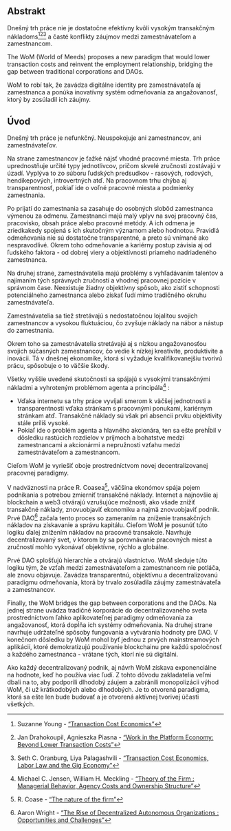 

## Abstrakt

Dnešný trh práce nie je dostatočne efektívny kvôli vysokým transakčným nákladoms[^1][^2][^3] a časté konflikty záujmov medzi zamestnávateľom a zamestnancom.

The WoM (World of Meeds) proposes a new paradigm that would lower transaction costs and reinvent the employment relationship, bridging the gap between traditional corporations and DAOs.

WoM to robí tak, že zavádza digitálne identity pre zamestnávateľa aj zamestnanca a ponúka inovatívny systém odmeňovania za angažovanosť, ktorý by zosúladil ich záujmy.

## Úvod

Dnešný trh práce je nefunkčný. Neuspokojuje ani zamestnancov, ani zamestnávateľov.

Na strane zamestnancov je ťažké nájsť vhodné pracovné miesta. Trh práce uprednostňuje určité typy jednotlivcov, pričom skvelé zručnosti zostávajú v úzadí. Vyplýva to zo súboru ľudských predsudkov - rasových, rodových, hendikepových, introvertných atď. Na pracovnom trhu chýba aj transparentnosť, pokiaľ ide o voľné pracovné miesta a podmienky zamestnania.

Po prijatí do zamestnania sa zasahuje do osobných slobôd zamestnanca výmenou za odmenu. Zamestnanci majú malý vplyv na svoj pracovný čas, pracovisko, obsah práce alebo pracovné metódy. A ich odmena je zriedkakedy spojená s ich skutočným významom alebo hodnotou. Pravidlá odmeňovania nie sú dostatočne transparentné, a preto sú vnímané ako nespravodlivé. Okrem toho odmeňovanie a kariérny postup závisia aj od ľudského faktora - od dobrej viery a objektívnosti priameho nadriadeného zamestnanca.

Na druhej strane, zamestnávatelia majú problémy s vyhľadávaním talentov a najímaním tých správnych zručností a vhodnej pracovnej pozície v správnom čase. Neexistuje žiadny objektívny spôsob, ako zistiť schopnosti potenciálneho zamestnanca alebo získať ľudí mimo tradičného okruhu zamestnávateľa.

Zamestnávatelia sa tiež stretávajú s nedostatočnou lojalitou svojich zamestnancov a vysokou fluktuáciou, čo zvyšuje náklady na nábor a nástup do zamestnania.

Okrem toho sa zamestnávatelia stretávajú aj s nízkou angažovanosťou svojich súčasných zamestnancov, čo vedie k nízkej kreativite, produktivite a inovácii. Tá v dnešnej ekonomike, ktorá si vyžaduje kvalifikovanejšiu tvorivú prácu, spôsobuje o to väčšie škody.

Všetky vyššie uvedené skutočnosti sa spájajú s vysokými transakčnými nákladmi a vyhroteným problémom agenta a principála[^4] :

- Vďaka internetu sa trhy práce vyvíjali smerom k väčšej jednotnosti a transparentnosti vďaka stránkam s pracovnými ponukami, kariérnym stránkam atď. Transakčné náklady sú však pri absencii prvku objektivity stále príliš vysoké.
- Pokiaľ ide o problém agenta a hlavného akcionára, ten sa ešte prehĺbil v dôsledku rastúcich rozdielov v príjmoch a bohatstve medzi zamestnancami a akcionármi a nepružnosti vzťahu medzi zamestnávateľom a zamestnancom.

Cieľom WoM je vyriešiť oboje prostredníctvom novej decentralizovanej pracovnej paradigmy.

V nadväznosti na práce R. Coasea[^5], väčšina ekonómov spája pojem podnikania s potrebou zmierniť transakčné náklady. Internet a najnovšie aj blockchain a web3 otvárajú vzrušujúce možnosti, ako všade znížiť transakčné náklady, znovuobjaviť ekonomiku a najmä znovuobjaviť podnik. Prvé DAO[^6] začala tento proces so zameraním na zníženie transakčných nákladov na získavanie a správu kapitálu. Cieľom WoM je posunúť túto logiku ďalej znížením nákladov na pracovné transakcie. Navrhuje decentralizovaný svet, v ktorom by sa porovnávanie pracovných miest a zručností mohlo vykonávať objektívne, rýchlo a globálne.

Prvé DAO splošťujú hierarchie a otvárajú vlastníctvo. WoM sleduje túto logiku tým, že vzťah medzi zamestnávateľom a zamestnancom nie potláča, ale znovu objavuje. Zavádza transparentnú, objektívnu a decentralizovanú paradigmu odmeňovania, ktorá by trvalo zosúladila záujmy zamestnávateľa a zamestnancov.

Finally, the WoM bridges the gap between corporations and the DAOs. Na jednej strane uvádza tradičné korporácie do decentralizovaného sveta prostredníctvom ľahko aplikovateľnej paradigmy odmeňovania za angažovanosť, ktorá dopĺňa ich systémy odmeňovania. Na druhej strane navrhuje udržateľné spôsoby fungovania a vytvárania hodnoty pre DAO. V konečnom dôsledku by WoM mohol byť jednou z prvých mainstreamových aplikácií, ktoré demokratizujú používanie blockchainu pre každú spoločnosť a každého zamestnanca - vrátane tých, ktorí nie sú digitálni.

Ako každý decentralizovaný podnik, aj návrh WoM získava exponenciálne na hodnote, keď ho používa viac ľudí. Z tohto dôvodu zakladatelia veľmi dbali na to, aby podporili dlhodobý záujem a zabránili monopolizácii výhod WoM, či už krátkodobých alebo dlhodobých. Je to otvorená paradigma, ktorá sa ešte len bude budovať a je otvorená aktívnej tvorivej účasti všetkých.


[^1]: Suzanne Young - [“Transaction Cost Economics”](https://www.academia.edu/24703426/Transaction_Cost_Economics)
[^2]: Jan Drahokoupil, Agnieszka Piasna - [“Work in the Platform Economy: Beyond Lower Transaction Costs”](https://www.intereconomics.eu/contents/year/2017/number/6/article/work-in-the-platform-economy-beyond-lower-transaction-costs.html)
[^3]: Seth C. Oranburg, Liya Palagashvili - [“Transaction Cost Economics, Labor Law and the Gig Economy”](https://dsc.duq.edu/cgi/viewcontent.cgi?article=1115&context=law-faculty-scholarship)
[^4]: Michael C. Jensen, William H. Meckling - [“Theory of the Firm : Managerial Behavior, Agency Costs and Ownership Structure”](https://www.sfu.ca/~wainwrig/Econ400/jensen-meckling.pdf)
[^5]: R. Coase - [“The nature of the firm”](http://econdse.org/wp-content/uploads/2014/09/firm-coase.pdf)
[^6]: Aaron Wright - [“The Rise of Decentralized Autonomous Organizations : Opportunities and Challenges”](https://stanford-jblp.pubpub.org/pub/rise-of-daos/release/1)

